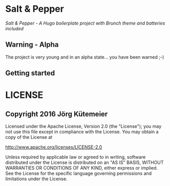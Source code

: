 # Salt & Pepper

*Salt & Pepper - A Hugo boilerplate project with Brunch theme and batteries included*

## Warning - Alpha

The project is very young and in an alpha state... you have been warned ;-)


## Getting started



# LICENSE

## Copyright 2016 Jörg Kütemeier

Licensed under the Apache License, Version 2.0 (the "License");
you may not use this file except in compliance with the License.
You may obtain a copy of the License at

http://www.apache.org/licenses/LICENSE-2.0

Unless required by applicable law or agreed to in writing, software
distributed under the License is distributed on an "AS IS" BASIS,
WITHOUT WARRANTIES OR CONDITIONS OF ANY KIND, either express or implied.
See the License for the specific language governing permissions and
limitations under the License.

